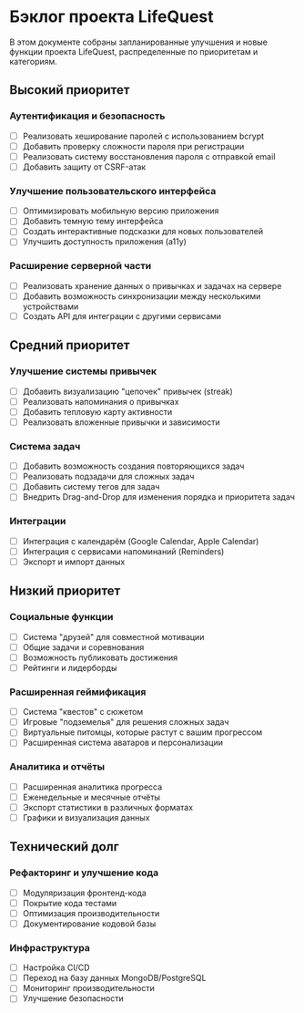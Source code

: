 # Бэклог проекта LifeQuest

В этом документе собраны запланированные улучшения и новые функции проекта LifeQuest, распределенные по приоритетам и категориям.

## Высокий приоритет

### Аутентификация и безопасность
- [ ] Реализовать хеширование паролей с использованием bcrypt
- [ ] Добавить проверку сложности пароля при регистрации
- [ ] Реализовать систему восстановления пароля с отправкой email
- [ ] Добавить защиту от CSRF-атак

### Улучшение пользовательского интерфейса
- [ ] Оптимизировать мобильную версию приложения
- [ ] Добавить темную тему интерфейса
- [ ] Создать интерактивные подсказки для новых пользователей
- [ ] Улучшить доступность приложения (a11y)

### Расширение серверной части
- [ ] Реализовать хранение данных о привычках и задачах на сервере
- [ ] Добавить возможность синхронизации между несколькими устройствами
- [ ] Создать API для интеграции с другими сервисами

## Средний приоритет

### Улучшение системы привычек
- [ ] Добавить визуализацию "цепочек" привычек (streak)
- [ ] Реализовать напоминания о привычках
- [ ] Добавить тепловую карту активности
- [ ] Реализовать вложенные привычки и зависимости

### Система задач
- [ ] Добавить возможность создания повторяющихся задач
- [ ] Реализовать подзадачи для сложных задач
- [ ] Добавить систему тегов для задач
- [ ] Внедрить Drag-and-Drop для изменения порядка и приоритета задач

### Интеграции
- [ ] Интеграция с календарём (Google Calendar, Apple Calendar)
- [ ] Интеграция с сервисами напоминаний (Reminders)
- [ ] Экспорт и импорт данных

## Низкий приоритет

### Социальные функции
- [ ] Система "друзей" для совместной мотивации
- [ ] Общие задачи и соревнования
- [ ] Возможность публиковать достижения
- [ ] Рейтинги и лидерборды

### Расширенная геймификация
- [ ] Система "квестов" с сюжетом
- [ ] Игровые "подземелья" для решения сложных задач
- [ ] Виртуальные питомцы, которые растут с вашим прогрессом
- [ ] Расширенная система аватаров и персонализации

### Аналитика и отчёты
- [ ] Расширенная аналитика прогресса
- [ ] Еженедельные и месячные отчёты
- [ ] Экспорт статистики в различных форматах
- [ ] Графики и визуализация данных

## Технический долг

### Рефакторинг и улучшение кода
- [ ] Модуляризация фронтенд-кода
- [ ] Покрытие кода тестами
- [ ] Оптимизация производительности
- [ ] Документирование кодовой базы

### Инфраструктура
- [ ] Настройка CI/CD
- [ ] Переход на базу данных MongoDB/PostgreSQL
- [ ] Мониторинг производительности
- [ ] Улучшение безопасности
